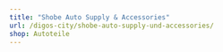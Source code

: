 ```yaml
---
title: "Shobe Auto Supply & Accessories"
url: /digos-city/shobe-auto-supply-und-accessories/
shop: Autoteile
---
```

